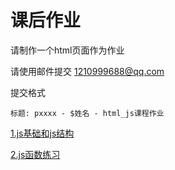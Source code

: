 # 课后作业

请制作一个html页面作为作业

请使用邮件提交 1210999688@qq.com

提交格式

    标题: pxxxx - $姓名 - html_js课程作业


<a href="js_basic/js_basic_homework.md">1.js基础和js结构<a>

<a href="js_arr_functions_obj/js_function_homework.md">2.js函数练习<a>